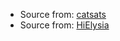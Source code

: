 - Source from: [catsats](https://github.com/catsats)
- Source from: [HiElysia](https://github.com/HiElysia)

